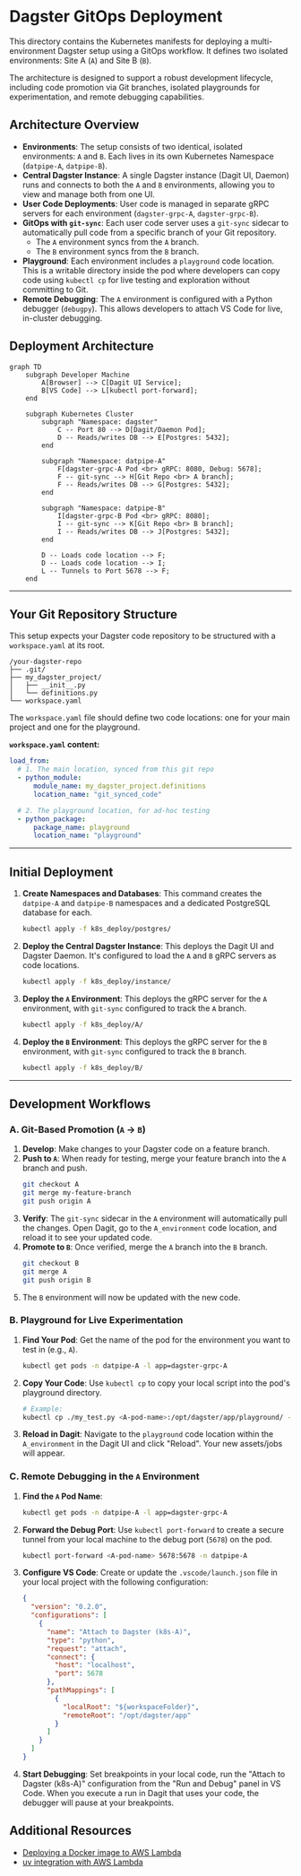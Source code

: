 # Dagster GitOps Deployment

This directory contains the Kubernetes manifests for deploying a multi-environment Dagster setup using a GitOps workflow. It defines two isolated environments: Site A (`A`) and Site B (`B`).

The architecture is designed to support a robust development lifecycle, including code promotion via Git branches, isolated playgrounds for experimentation, and remote debugging capabilities.

## Architecture Overview

- **Environments**: The setup consists of two identical, isolated environments: `A` and `B`. Each lives in its own Kubernetes Namespace (`datpipe-A`, `datpipe-B`).
- **Central Dagster Instance**: A single Dagster instance (Dagit UI, Daemon) runs and connects to both the `A` and `B` environments, allowing you to view and manage both from one UI.
- **User Code Deployments**: User code is managed in separate gRPC servers for each environment (`dagster-grpc-A`, `dagster-grpc-B`).
- **GitOps with `git-sync`**: Each user code server uses a `git-sync` sidecar to automatically pull code from a specific branch of your Git repository.
  - The `A` environment syncs from the `A` branch.
  - The `B` environment syncs from the `B` branch.
- **Playground**: Each environment includes a `playground` code location. This is a writable directory inside the pod where developers can copy code using `kubectl cp` for live testing and exploration without committing to Git.
- **Remote Debugging**: The `A` environment is configured with a Python debugger (`debugpy`). This allows developers to attach VS Code for live, in-cluster debugging.

## Deployment Architecture

```mermaid
graph TD
    subgraph Developer Machine
        A[Browser] --> C[Dagit UI Service];
        B[VS Code] --> L[kubectl port-forward];
    end

    subgraph Kubernetes Cluster
        subgraph "Namespace: dagster"
            C -- Port 80 --> D[Dagit/Daemon Pod];
            D -- Reads/writes DB --> E[Postgres: 5432];
        end

        subgraph "Namespace: datpipe-A"
            F[dagster-grpc-A Pod <br> gRPC: 8080, Debug: 5678];
            F -- git-sync --> H[Git Repo <br> A branch];
            F -- Reads/writes DB --> G[Postgres: 5432];
        end

        subgraph "Namespace: datpipe-B"
            I[dagster-grpc-B Pod <br> gRPC: 8080];
            I -- git-sync --> K[Git Repo <br> B branch];
            I -- Reads/writes DB --> J[Postgres: 5432];
        end

        D -- Loads code location --> F;
        D -- Loads code location --> I;
        L -- Tunnels to Port 5678 --> F;
    end
```

---

## Your Git Repository Structure

This setup expects your Dagster code repository to be structured with a `workspace.yaml` at its root.

```
/your-dagster-repo
├── .git/
├── my_dagster_project/
│   ├── __init__.py
│   └── definitions.py
└── workspace.yaml
```

The `workspace.yaml` file should define two code locations: one for your main project and one for the playground.

**`workspace.yaml` content:**

```yaml
load_from:
  # 1. The main location, synced from this git repo
  - python_module:
      module_name: my_dagster_project.definitions
      location_name: "git_synced_code"

  # 2. The playground location, for ad-hoc testing
  - python_package:
      package_name: playground
      location_name: "playground"
```

---

## Initial Deployment

1.  **Create Namespaces and Databases**:
    This command creates the `datpipe-A` and `datpipe-B` namespaces and a dedicated PostgreSQL database for each.

    ```bash
    kubectl apply -f k8s_deploy/postgres/
    ```

2.  **Deploy the Central Dagster Instance**:
    This deploys the Dagit UI and Dagster Daemon. It's configured to load the `A` and `B` gRPC servers as code locations.

    ```bash
    kubectl apply -f k8s_deploy/instance/
    ```

3.  **Deploy the `A` Environment**:
    This deploys the gRPC server for the `A` environment, with `git-sync` configured to track the `A` branch.

    ```bash
    kubectl apply -f k8s_deploy/A/
    ```

4.  **Deploy the `B` Environment**:
    This deploys the gRPC server for the `B` environment, with `git-sync` configured to track the `B` branch.

    ```bash
    kubectl apply -f k8s_deploy/B/
    ```

---

## Development Workflows

### A. Git-Based Promotion (`A` -> `B`)

1.  **Develop**: Make changes to your Dagster code on a feature branch.
2.  **Push to `A`**: When ready for testing, merge your feature branch into the `A` branch and push.
    ```bash
    git checkout A
    git merge my-feature-branch
    git push origin A
    ```
3.  **Verify**: The `git-sync` sidecar in the `A` environment will automatically pull the changes. Open Dagit, go to the `A_environment` code location, and reload it to see your updated code.
4.  **Promote to `B`**: Once verified, merge the `A` branch into the `B` branch.
    ```bash
    git checkout B
    git merge A
    git push origin B
    ```
5.  The `B` environment will now be updated with the new code.

### B. Playground for Live Experimentation

1.  **Find Your Pod**: Get the name of the pod for the environment you want to test in (e.g., `A`).

    ```bash
    kubectl get pods -n datpipe-A -l app=dagster-grpc-A
    ```

2.  **Copy Your Code**: Use `kubectl cp` to copy your local script into the pod's playground directory.

    ```bash
    # Example:
    kubectl cp ./my_test.py <A-pod-name>:/opt/dagster/app/playground/ -n datpipe-A
    ```

3.  **Reload in Dagit**: Navigate to the `playground` code location within the `A_environment` in the Dagit UI and click "Reload". Your new assets/jobs will appear.

### C. Remote Debugging in the `A` Environment

1.  **Find the `A` Pod Name**:

    ```bash
    kubectl get pods -n datpipe-A -l app=dagster-grpc-A
    ```

2.  **Forward the Debug Port**: Use `kubectl port-forward` to create a secure tunnel from your local machine to the debug port (`5678`) on the pod.

    ```bash
    kubectl port-forward <A-pod-name> 5678:5678 -n datpipe-A
    ```

3.  **Configure VS Code**: Create or update the `.vscode/launch.json` file in your local project with the following configuration:

    ```json
    {
      "version": "0.2.0",
      "configurations": [
        {
          "name": "Attach to Dagster (k8s-A)",
          "type": "python",
          "request": "attach",
          "connect": {
            "host": "localhost",
            "port": 5678
          },
          "pathMappings": [
            {
              "localRoot": "${workspaceFolder}",
              "remoteRoot": "/opt/dagster/app"
            }
          ]
        }
      ]
    }
    ```

4.  **Start Debugging**: Set breakpoints in your local code, run the "Attach to Dagster (k8s-A)" configuration from the "Run and Debug" panel in VS Code. When you execute a run in Dagit that uses your code, the debugger will pause at your breakpoints.

## Additional Resources

- [Deploying a Docker image to AWS Lambda](https://docs.astral.sh/uv/guides/integration/aws-lambda/#deploying-a-docker-image)
- [uv integration with AWS Lambda](https://docs.astral.sh/uv/guides/integration/aws-lambda/)
